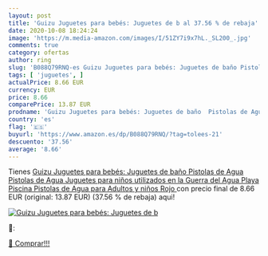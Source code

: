 ```yaml
---
layout: post
title: 'Guizu Juguetes para bebés: Juguetes de b al 37.56 % de rebaja'
date: 2020-10-08 18:24:24
image: 'https://m.media-amazon.com/images/I/51ZY7i9x7hL._SL200_.jpg'
comments: true
category: ofertas
author: ring
slug: 'B088Q79RNQ-es Guizu Juguetes para bebés: Juguetes de baño Pistolas de...'
tags: [ 'juguetes', ]
actualPrice: 8.66 EUR
currency: EUR
price: 8.66
comparePrice: 13.87 EUR
prodname: 'Guizu Juguetes para bebés: Juguetes de baño  Pistolas de Agua  Pistolas de Agua  Juguetes para niños  utilizados en la Guerra del Agua  Playa  Piscina  Pistolas de Agua para Adultos y niños  Rojo '
country: 'es'
flag: '🇪🇸'
buyurl: 'https://www.amazon.es/dp/B088Q79RNQ/?tag=tolees-21'
descuento: '37.56'
average: '8.66'
---
```


Tienes [Guizu Juguetes para bebés: Juguetes de baño  Pistolas de Agua  Pistolas de Agua  Juguetes para niños  utilizados en la Guerra del Agua  Playa  Piscina  Pistolas de Agua para Adultos y niños  Rojo ](https://www.amazon.es/dp/B088Q79RNQ/?tag=tolees-21) con precio final de  8.66 EUR (original: 13.87 EUR) (37.56 %  de rebaja) aqui!

[![Guizu Juguetes para bebés: Juguetes de b](https://m.media-amazon.com/images/I/51ZY7i9x7hL._SL200_.jpg)](https://www.amazon.es/dp/B088Q79RNQ/?tag=tolees-21)

🔎:


[🛒 Comprar!!!](https://www.amazon.es/dp/B088Q79RNQ/?tag=tolees-21)
